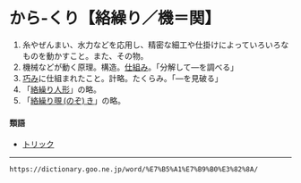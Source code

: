 # から‐くり【絡繰り／機＝関】

1. 糸やぜんまい、水力などを応用し、精密な細工や仕掛けによっていろいろなものを動かすこと。また、その物。
2. 機械などが動く原理。構造。[仕組み](しくみ（仕組み）)。「分解して―を調べる」
3. [巧み](たくみ（巧み／工／匠）)に仕組まれたこと。計略。たくらみ。「―を見破る」
4. 「[絡繰り人形](https://dictionary.goo.ne.jp/word/%E7%B5%A1%E7%B9%B0%E3%82%8A%E4%BA%BA%E5%BD%A2/#jn-45662)」の略。
5. 「[絡繰り覗 (のぞ) き](https://dictionary.goo.ne.jp/word/%E7%B5%A1%E7%B9%B0%E3%82%8A%E8%A6%97%E3%81%8D/#jn-45663)」の略。
    

#### 類語

-   [トリック](https://dictionary.goo.ne.jp/word/%E3%83%88%E3%83%AA%E3%83%83%E3%82%AF/#jn-161236)

---
`https://dictionary.goo.ne.jp/word/%E7%B5%A1%E7%B9%B0%E3%82%8A/`